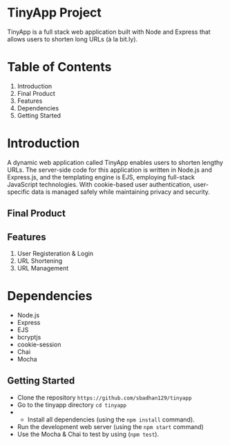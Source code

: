 # TinyApp Project

TinyApp is a full stack web application built with Node and Express that allows users to shorten long URLs (à la bit.ly).

# Table of Contents
1. Introduction
2. Final Product
3. Features
4. Dependencies
5. Getting Started


# Introduction
A dynamic web application called TinyApp enables users to shorten lengthy URLs. The server-side code for this application is written in Node.js and Express.js, and the templating engine is EJS, employing full-stack JavaScript technologies. With cookie-based user authentication, user-specific data is managed safely while maintaining privacy and security.

## Final Product


## Features
1. User Registeration & Login
2. URL Shortening
3. URL Management


# Dependencies

- Node.js
- Express
- EJS
- bcryptjs
- cookie-session
- Chai
- Mocha

## Getting Started
- Clone the repository
`https://github.com/sbadhan129/tinyapp`
- Go to the tinyapp directory
`cd tinyapp`
- - Install all dependencies (using the `npm install` command).
- Run the development web server (using the `npm start` command)
- Use the Mocha & Chai to test by using (`npm test`).